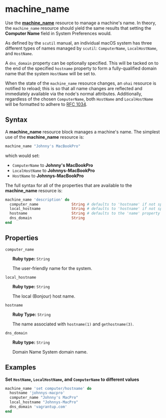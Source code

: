 machine_name
============

Use the [**machine_name**](https://github.com/Microsoft/macos-cookbook/blob/master/resources/machine_name.rb) resource to manage a machine's name. In theory, the
`machine_name` resource should yield the same results that setting the
**Computer Name** field in System Preferences would.

As defined by the `scutil` manual, an individual macOS system has three different
types of names managed by `scutil`: `ComputerName`, `LocalHostName`, and `HostName`.

A `dns_domain` property can be optionally specified. This will be tacked on to the
end of the specified `hostname` property to form a fully-qualified domain name
that the system `HostName` will be set to.

When the state of the `machine_name` resource changes, an `ohai` resource is notified
to reload; this is so that all name changes are reflected and immediately available
via the node's normal attributes. Additionally, regardless of the chosen `ComputerName`,
both `HostName` and `LocalHostName` will be formatted to adhere to [RFC 1034](https://tools.ietf.org/html/rfc1034).

Syntax
------

A **machine_name** resource block manages a machine's name. The simplest use of
the **machine_name** resource is:

```ruby
machine_name "Johnny's MacBookPro"
```

which would set:

- `ComputerName` to **Johnny's MacBookPro**
- `LocalHostName` to **Johnnys-MacBookPro**
- `HostName` to **Johnnys-MacBookPro**

The full syntax for all of the properties that are available to the **machine_name**
resource is:

```ruby
machine_name 'description' do
  computer_name               String # defaults to 'hostname' if not specified
  local_hostname              String # defaults to 'hostname' if not specified
  hostname                    String # defaults to the 'name' property if not specified
  dns_domain                  String
end
```

Properties
----------

`computer_name`

&nbsp;&nbsp;&nbsp;&nbsp;&nbsp;&nbsp;**Ruby type:** `String`

&nbsp;&nbsp;&nbsp;&nbsp;&nbsp;&nbsp;The user-friendly name for the system.

`local_hostname`

&nbsp;&nbsp;&nbsp;&nbsp;&nbsp;&nbsp;**Ruby type:** `String`

&nbsp;&nbsp;&nbsp;&nbsp;&nbsp;&nbsp;The local (Bonjour) host name.

`hostname`

&nbsp;&nbsp;&nbsp;&nbsp;&nbsp;&nbsp;**Ruby Type:** `String`

&nbsp;&nbsp;&nbsp;&nbsp;&nbsp;&nbsp;The name associated with `hostname(1)` and `gethostname(3)`.

`dns_domain`

&nbsp;&nbsp;&nbsp;&nbsp;&nbsp;&nbsp;**Ruby type:** `String`

&nbsp;&nbsp;&nbsp;&nbsp;&nbsp;&nbsp;Domain Name System domain name.

Examples
--------

**Set `HostName`, `LocalHostName`, and `ComputerName` to different values**

```ruby
machine_name 'set computer/hostname' do
  hostname 'johnnys-macpro'
  computer_name "Johnny's MacPro"
  local_hostname "Johnnys-MacPro"
  dns_domain 'vagrantup.com'
end
```
